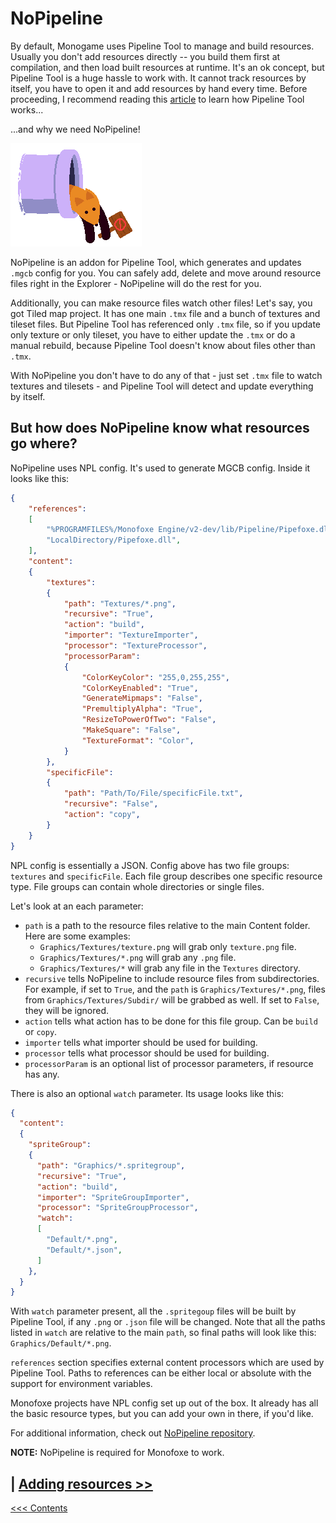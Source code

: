 # NoPipeline

By default, Monogame uses Pipeline Tool to manage and build resources. Usually you don't add resources directly -- you build them first at compilation, and then load built resources at runtime. It's an ok concept, but Pipeline Tool is a huge hassle to work with. It cannot track resources by itself, you have to open it and add resources by hand every time. Before proceeding, I recommend reading this [article](http://www.monogame.net/documentation/?page=Using_The_Pipeline_Tool) to learn how Pipeline Tool works...

...and why we need NoPipeline! 

![NoPipeline](NoPipeline.png)

NoPipeline is an addon for Pipeline Tool, which generates and updates `.mgcb` config for you. You can safely add, delete and move around resource files right in the Explorer - NoPipeline will do the rest for you.

Additionally, you can make resource files watch other files! Let's say, you got Tiled map project. It has one main `.tmx` file and a bunch of textures and tileset files. But Pipeline Tool has referenced only `.tmx` file, so if you
update only texture or only tileset, you have to either update the `.tmx` or do a manual rebuild, because Pipeline Tool doesn't know about files other than `.tmx`. 

With NoPipeline you don't have to do any of that - just set `.tmx` file to watch textures and tilesets - and Pipeline Tool will detect and update everything by itself.

## But how does NoPipeline know what resources go where?

NoPipeline uses NPL config. It's used to generate MGCB config. Inside it looks like this:

```json
{
	"references":
	[
		"%PROGRAMFILES%/Monofoxe Engine/v2-dev/lib/Pipeline/Pipefoxe.dll",
		"LocalDirectory/Pipefoxe.dll",
	],
	"content": 
	{
		"textures": 
		{
			"path": "Textures/*.png",
			"recursive": "True",
			"action": "build",
			"importer": "TextureImporter",
			"processor": "TextureProcessor",
			"processorParam": 
			{
				"ColorKeyColor": "255,0,255,255",
				"ColorKeyEnabled": "True",
				"GenerateMipmaps": "False",
				"PremultiplyAlpha": "True",
				"ResizeToPowerOfTwo": "False",
				"MakeSquare": "False",
				"TextureFormat": "Color",
			}
		},
		"specificFile": 
		{
			"path": "Path/To/File/specificFile.txt",
			"recursive": "False",
			"action": "copy",
		}
	}
}
```

NPL config is essentially a JSON. Config above has two file groups: `textures` 
and `specificFile`. Each file group describes one specific resource type. 
File groups can contain whole directories or single files.

Let's look at an each parameter:

- `path` is a path to the resource files relative to the main Content folder. 
  Here are some examples:
  - `Graphics/Textures/texture.png` will grab only `texture.png` file.
  - `Graphics/Textures/*.png` will grab any `.png` file.
  - `Graphics/Textures/*` will grab any file in the `Textures` directory.
- `recursive` tells NoPipeline to include resource files from subdirectories.
  For example, if set to `True`, and the `path` is `Graphics/Textures/*.png`,
  files from `Graphics/Textures/Subdir/` will be grabbed as well. If set to 
  `False`, they will be ignored.
- `action` tells what action has to be done for this file group. Can be `build`
  or `copy`.
- `importer` tells what importer should be used for building.
- `processor` tells what processor should be used for building.
- `processorParam` is an optional list of processor parameters, if resource 
  has any.

There is also an optional `watch` parameter. Its usage looks like this:

```json
{
  "content": 
  {
    "spriteGroup": 
    {
      "path": "Graphics/*.spritegroup",
      "recursive": "True",
      "action": "build",
      "importer": "SpriteGroupImporter",
      "processor": "SpriteGroupProcessor",
      "watch": 
      [
        "Default/*.png",
        "Default/*.json",
      ]
    },
  }
}
```

With `watch` parameter present, all the `.spritegoup` files will be built
by Pipeline Tool, if any `.png` or `.json` file will be changed. Note that
all the paths listed in `watch` are relative to the main `path`, so final paths 
will look like this: `Graphics/Default/*.png`.

`references` section specifies external content processors which are used by Pipeline Tool. Paths to references can be either local or absolute with the support for environment variables. 

Monofoxe projects have NPL config set up out of the box. It already has all the basic resource types, but you can add your own in there, if you'd like.

For additional information, check out [NoPipeline repository](https://github.com/gnFur/NoPipeline).

**NOTE:** NoPipeline is required for Monofoxe to work.

## | [Adding resources >>](AddingResources.md) 

[<<< Contents](../Contents.md)
